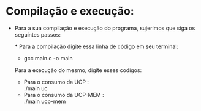 # Compilação e execução:

* <p>Para a sua compilação e execução do programa, sujerimos que siga os seguintes passos:</p>
      * Para a compilação digite essa linha de código em seu terminal:
    <p>  
        <ul>
            <li>gcc main.c -o main</li>
        </ul>
    </p>
    Para a execução do mesmo, digite esses codigos: 
    <p>
        <ul>
          <li>Para o consumo da UCP : </li>
            ./main uc
          </br>
          <li> Para o consumo da UCP-MEM : </li>
            ./main ucp-mem
        </ul>
    </p>

